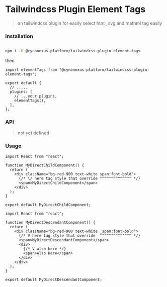 # Tailwindcss Plugin Element Tags

> an tailwindcss plugin for easily select html, svg and mathml tag easily

### installation

```bash

npm i -D @cynonexus-platform/tailwindcss-plugin-element-tags

```

then

```tsx
import elementTags from "@cynonexus-platform/tailwindcss-plugin-element-tags";

export default {
  // .....
  plugins: [
    // ...your plugins,
    elementTags(),
  ],
};
```

### API

> not yet defined

### Usage

```tsx
import React from "react";

function MyDirectChildComponent() {
  return (
    <div className="bg-red-900 text-white span:font-bold">
      {/* \/ here tag style that override ^^^^^^^^^^^^^^ */}
      <span>MyDirectChildComponent</span>
    </div>
  );
}

export default MyDirectChildComponent;
```

```tsx
import React from "react";

function MyDirectDescendantComponent() {
  return (
    <div className="bg-red-900 text-white _span:font-bold">
      {/* V here tag style that override  ^^^^^^^^^^^^^^ */}
      <span>MyDirectDescendantComponent</span>
      <div>
        {/* V also here */}
        <span>Also Here</span>
      </div>
    </div>
  );
}

export default MyDirectDescendantComponent;
```
